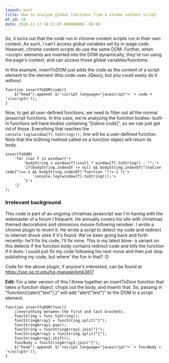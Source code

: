 ```yaml
---
layout: post
title: How to analyze global functions from a chrome content script
mt_id: 18
date: 2010-12-17 18:12:07.000000000 -08:00
---
```

So, it turns out that the code run in chrome content scripts run in their own context.  As such, I can't access global variables set by in-page code.  However, chrome content scripts do use the same DOM.  Further, when  &lt;script> elements are inserted into the DOM dynamically, they're run using the page's context, and can access those global variables/functions.
<!--break-->

In this example, insertToDOM just adds the code as the content of a script element to the <head> element (this code uses JQeury, but you could easily do it without.

	function insertToDOM(code){
		$("head").append( $('<script language="javascript">' + code + '</script>'));
	}

Now, to get all user-defined functions, we need to filter out all the normal javascript functions.  In this case, we're analyzing the function bodies- built-in functions will have bodies containing "[native code]", so we can just get rid of those.  Everything that reaches the `console.log(window[f].toString());` line will be a user-defined function.  Note that the toString method called on a function object will return its body.

	insertToDOM(
		'for (var f in window){'+
			'bodyString = window[f]!=null ? window[f].toString() : "";'+
			'if(bodyString.indexOf != null && bodyString.indexOf("[native code]")==-1 && bodyString.indexOf("function ")!=-1 ){'+
				'console.log(window[f].toString());'+
			'}'+
		'}'
	);
	
### Irrelevant background
This code is part of an ongoing christmas javascript war I'm having with the webmaster of a forum I frequent.  He annually covers his site with christmas themed decorations and obnoxious mouse-following reindeer.  I wrote a chrome plugin to revert it.  He wrote a script to detect my code and redirect to internet shock sites if it's found.  We've been going back and forth recently- he'll fix his code, I'll fix mine.  This is my latest blow- a variant on this detects if the function body contains redirect code and kills the function if it does.  I could just fix my code following his next move and then just stop publishing my code, but where' the fun in that?  :D

Code for the above plugin, if anyone's interested, can be found at https://sse.se.rit.edu/hg-manage/kmk3817

**Edit:** For a later version of this I threw together an insertToDom function that takes a function object, chops out the body, and inserts that.  So, passing in "function(){alert("test");}" will add "alert("test")" to the DOM in a script element.

	function insertToDOM(func){
		//everything between the first and last brackets.
		funcString = func.toString();
		funcStringArray1 = funcString.split("}");
		funcStringArray1.pop();
		funcString = funcStringArray1.join("}");
		funcStringArray2 = funcString.split("{");
		funcStringArray2.shift();
		funcBody = funcStringArray2.join("{");
		$("head").append( $('<script language="javascript">' + funcBody + '</script>'));
	} 
